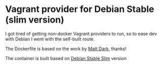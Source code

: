 # Vagrant provider for Debian Stable (slim version)

I got tired of getting non-docker Vagrant providers to run, so to ease dev with Debian I went with the self-built route.

The Dockerfile is based on the work by [Matt Dark](https://dev.to/mattdark/using-docker-as-provider-for-vagrant-10me), thanks!

The container is built based on [Debian Stable Slim](https://hub.docker.com/_/debian) version 

